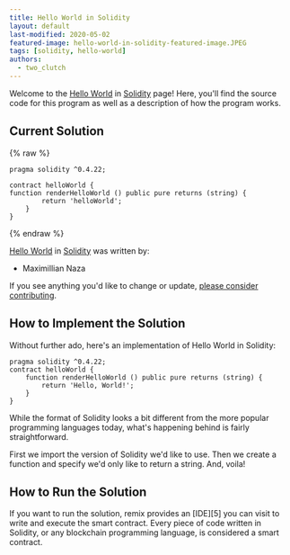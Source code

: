 ```yaml
---
title: Hello World in Solidity
layout: default
last-modified: 2020-05-02
featured-image: hello-world-in-solidity-featured-image.JPEG
tags: [solidity, hello-world]
authors:
  - two_clutch
---
```


Welcome to the [Hello World](https://sampleprograms.io/projects/hello-world) in [Solidity](https://sampleprograms.io/languages/solidity) page! Here, you'll find the source code for this program as well as a description of how the program works.

## Current Solution

{% raw %}

```solidity
pragma solidity ^0.4.22;

contract helloWorld {
function renderHelloWorld () public pure returns (string) {
		return 'helloWorld';
	}
}
```

{% endraw %}

[Hello World](https://sampleprograms.io/projects/hello-world) in [Solidity](https://sampleprograms.io/languages/solidity) was written by:

- Maximillian Naza

If you see anything you'd like to change or update, [please consider contributing](https://github.com/TheRenegadeCoder/sample-programs).

## How to Implement the Solution

Without further ado, here's an implementation of Hello World in Solidity:

```solidity
pragma solidity ^0.4.22;
contract helloWorld {   
    function renderHelloWorld () public pure returns (string) {       
        return 'Hello, World!';             
    }
}
```

While the format of Solidity looks a bit different from the more popular
programming languages today, what's happening behind is fairly straightforward.

First we import the version of Solidity we'd like to use. Then we create a
function and specify we'd only like to return a string. And, voila!


## How to Run the Solution

If you want to run the solution, remix provides an [IDE][5] you can visit to write
and execute the smart contract. Every piece of code written in Solidity, or any
blockchain programming language, is considered a smart contract.
